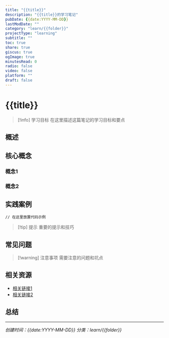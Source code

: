```yaml
---
title: "{{title}}"
description: "{{title}}的学习笔记"
pubDate: {{date:YYYY-MM-DD}}
lastModDate: ""
category: "learn/{{folder}}"
projectType: "learning"
subtitle: ""
toc: true
share: true
giscus: true
ogImage: true
minutesRead: 0
radio: false
video: false
platform: ""
draft: false
---
```


# {{title}}

> [!info] 学习目标
> 在这里描述这篇笔记的学习目标和要点

## 概述

<!-- 在这里写下这个主题的基本概述 -->

## 核心概念

### 概念1

<!-- 详细说明 -->

### 概念2

<!-- 详细说明 -->

## 实践案例

```code
// 在这里放置代码示例
```

> [!tip] 提示
> 重要的提示和技巧

## 常见问题

> [!warning] 注意事项
> 需要注意的问题和坑点

## 相关资源

- [相关链接1](URL)
- [相关链接2](URL)

## 总结

<!-- 总结要点 -->

---

*创建时间：{{date:YYYY-MM-DD}}*
*分类：learn/{{folder}}*
